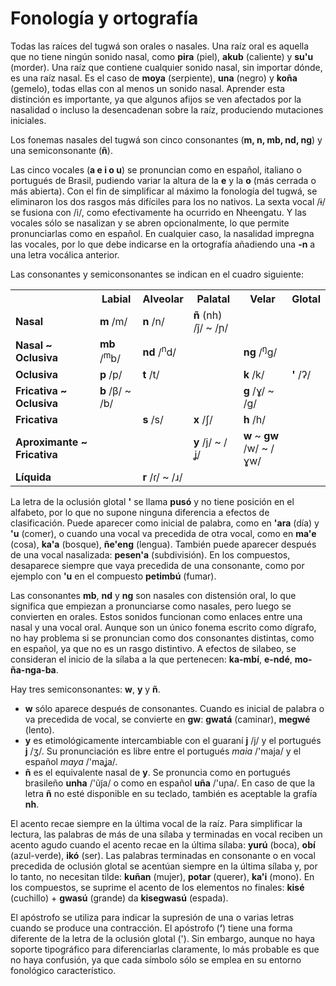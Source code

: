 # Fonología y ortografía
Todas las raíces del tugwá son orales o nasales. Una raíz oral es aquella que no tiene ningún sonido nasal, como **pira** (piel), **akub** (caliente) y **su'u** (morder). Una raíz que contiene cualquier sonido nasal, sin importar dónde, es una raíz nasal. Es el caso de **moya** (serpiente), **una** (negro) y **koña** (gemelo), todas ellas con al menos un sonido nasal. Aprender esta distinción es importante, ya que algunos afijos se ven afectados por la nasalidad o incluso la desencadenan sobre la raíz, produciendo mutaciones iniciales.

Los fonemas nasales del tugwá son cinco consonantes (**m, n, mb, nd, ng**) y una semiconsonante (**ñ**).

Las cinco vocales (**a e i o u**) se pronuncian como en español, italiano o portugués de Brasil, pudiendo variar la altura de la **e** y la **o** (más cerrada o más abierta). Con el fin de simplificar al máximo la fonología del tugwá, se eliminaron los dos rasgos más difíciles para los no nativos. La sexta vocal /ɨ/ se fusiona con /i/, como efectivamente ha ocurrido en Nheengatu. Y las vocales sólo se nasalizan y se abren opcionalmente, lo que permite pronunciarlas como en español. En cualquier caso, la nasalidad impregna las vocales, por lo que debe indicarse en la ortografía añadiendo una **-n** a una letra vocálica anterior.

Las consonantes y semiconsonantes se indican en el cuadro siguiente:
<table style="align: center;">
  <tr>
    <th></th>
    <th>Labial</th>
    <th>Alveolar</th>
    <th>Palatal</th>
    <th>Velar</th>
    <th>Glotal</th>
  </tr>
  <tr>
    <td><b>Nasal</b></td>
    <td><b>m</b> /m/</td>
    <td><b>n</b> /n/</td>
    <td><b>ñ</b> (nh) /j̃/ ~ /ɲ/</td>
    <td></td>
    <td></td>
  </tr>
  <tr>
<td><b>Nasal ~ Oclusiva</b></td>
<td><b>mb</b> /<sup>m</sup>b/</td>
<td><b>nd</b> /<sup>n</sup>d/</td>
<td></td>
<td><b>ng</b> /<sup>ŋ</sup>g/</td>
<td></td>
</tr>
<tr>
<td><b>Oclusiva</b></td>
<td><b>p</b> /p/</td>
<td><b>t</b> /t/</td>
<td></td>
<td><b>k</b> /k/</td>
<td><b> '</b> /ʔ/</td>
</tr>

<tr>
<td><b>Fricativa ~ Oclusiva</b></td>
<td><b>b</b> /β/ ~ /b/</td>
<td></td>
<td></td>
<td><b>g</b> /ɣ/ ~ /g/</td>
<td></td>
</tr>

<tr>
<td><b>Fricativa</b></td>
<td></td>
<td><b>s</b> /s/</td>
<td><b>x</b> /ʃ/</td>
<td><b>h</b> /h/</td>
<td></td>
</tr>

<tr>
<td><b>Aproximante ~ Fricativa</b></td>
<td></td>
<td></td>
<td><b>y</b> /j/ ~ /ʝ/</td>
<td><b>w</b> ~ <b>gw</b> /w/ ~ /ɣw/</td>
<td></td>
</tr>

<tr>
<td><b>Líquida</b></td>
<td></td>
<td><b>r</b> /ɾ/ ~ /ɹ/</td>
<td></td>
<td></td>
<td></td>
</tr> 
</table>

La letra de la oclusión glotal **'** se llama **pusó** y no tiene posición en el alfabeto, por lo que no supone ninguna diferencia a efectos de clasificación. Puede aparecer como inicial de palabra, como en **'ara** (día) y **'u** (comer), o cuando una vocal va precedida de otra vocal, como en **ma'e** (cosa), **ka'a** (bosque), **ñe'eng** (lengua). También puede aparecer después de una vocal nasalizada: **pesen'a** (subdivisión). En los compuestos, desaparece siempre que vaya precedida de una consonante, como por ejemplo con **'u** en el compuesto **petimbú** (fumar).

Las consonantes **mb**, **nd** y **ng** son nasales con distensión oral, lo que significa que empiezan a pronunciarse como nasales, pero luego se convierten en orales. Estos sonidos funcionan como enlaces entre una nasal y una vocal oral. Aunque son un único fonema escrito como dígrafo, no hay problema si se pronuncian como dos consonantes distintas, como en español, ya que no es un rasgo distintivo. A efectos de silabeo, se consideran el inicio de la sílaba a la que pertenecen: **ka-mbí**, **e-ndé**, **mo-ña-nga-ba**.

Hay tres semiconsonantes: **w**, **y** y **ñ**.

- **w** sólo aparece después de consonantes. Cuando es inicial de palabra o va precedida de vocal, se convierte en **gw**: **gwatá** (caminar), **megwé** (lento).
- **y** es etimológicamente intercambiable con el guaraní **j** /j/ y el portugués **j** /ʒ/. Su pronunciación es libre entre el portugués _maia_ /'maja/ y el español _maya_ /'maʝa/.
- **ñ** es el equivalente nasal de **y**. Se pronuncia como en portugués brasileño **unha** /'ũj̃a/ o como en español **uña** /'uɲa/. En caso de que la letra **ñ** no esté disponible en su teclado, también es aceptable la grafía **nh**.

El acento recae siempre en la última vocal de la raíz. Para simplificar la lectura, las palabras de más de una sílaba y terminadas en vocal reciben un acento agudo cuando el acento recae en la última sílaba: **yurú** (boca), **obí** (azul-verde), **ikó** (ser). Las palabras terminadas en consonante o en vocal precedida de oclusión glotal se acentúan siempre en la última sílaba y, por lo tanto, no necesitan tilde: **kuñan** (mujer), **potar** (querer), **ka'i** (mono). En los compuestos, se suprime el acento de los elementos no finales: **kisé** (cuchillo) + **gwasú** (grande) da **kisegwasú** (espada).

El apóstrofo se utiliza para indicar la supresión de una o varias letras cuando se produce una contracción. El apóstrofo (**’**) tiene una forma diferente de la letra de la oclusión glotal ('). Sin embargo, aunque no haya soporte tipográfico para diferenciarlas claramente, lo más probable es que no haya confusión, ya que cada símbolo sólo se emplea en su entorno fonológico característico.
